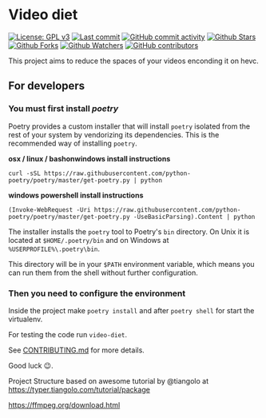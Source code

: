# Video diet

[![License: GPL v3](https://img.shields.io/badge/License-GPLv3-blue.svg?label=license)](https://www.gnu.org/licenses/gpl-3.0) [![Last commit](https://img.shields.io/github/last-commit/hiancdtrsnm/video-diet.svg?style=flat)](https://github.com/hiancdtrsnm/video-diet/commits) [![GitHub commit activity](https://img.shields.io/github/commit-activity/m/hiancdtrsnm/video-diet)](https://github.com/hiancdtrsnm/video-diet/commits) [![Github Stars](https://img.shields.io/github/stars/hiancdtrsnm/video-diet?style=flat&logo=github)](https://github.com/hiancdtrsnm/video-diet) [![Github Forks](https://img.shields.io/github/forks/hiancdtrsnm/video-diet?style=flat&logo=github)](https://github.com/hiancdtrsnm/video-diet) [![Github Watchers](https://img.shields.io/github/watchers/hiancdtrsnm/video-diet?style=flat&logo=github)](https://github.com/hiancdtrsnm/video-diet) [![GitHub contributors](https://img.shields.io/github/contributors/hiancdtrsnm/video-diet)](https://github.com/hiancdtrsnm/video-diet/graphs/contributors)

This project aims to reduce the spaces of your videos enconding it on hevc.

## For developers

### You must first install *poetry*

Poetry provides a custom installer that will install `poetry` isolated from the rest of your system by vendorizing its dependencies. This is the recommended way of installing `poetry`.

**osx / linux / bashonwindows install instructions**

`curl -sSL https://raw.githubusercontent.com/python-poetry/poetry/master/get-poetry.py | python`

**windows powershell install instructions**

`(Invoke-WebRequest -Uri https://raw.githubusercontent.com/python-poetry/poetry/master/get-poetry.py -UseBasicParsing).Content | python`

The installer installs the `poetry` tool to Poetry's `bin` directory. On Unix it is located at `$HOME/.poetry/bin` and on Windows at `%USERPROFILE%\.poetry\bin`.

This directory will be in your `$PATH` environment variable, which means you can run them from the shell without further configuration.

### Then you need to configure the environment

Inside the project make `poetry install` and after `poetry shell` for start the virtualenv.

For testing the code run `video-diet`.

See [CONTRIBUTING.md](CONTRIBUTING.md) for more details.

Good luck 😉.

Project Structure based on awesome tutorial by @tiangolo at https://typer.tiangolo.com/tutorial/package

https://ffmpeg.org/download.html
